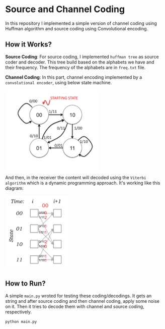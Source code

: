 # Source and Channel Coding

In this repository I implemented a simple version of channel coding using Huffman algorithm and source coding using Convolutional encoding.

## How it Works?

**Source Coding**: For source coding, I implemented `huffman tree` as source coder and decoder. This tree build based on the alphabets we have and their frequency. The frequency of the alphabets are in `freq.txt` file.

**Channel Coding**: In this part, channel encoding implemented by a `convolutional encoder`, using below state machine. 

<img src="./Images/1.png" width="300">


And then, in the receiver the content will decoded using the `Viterbi algorithm` which is a dynamic programming approach. It's working like this diagram:

<img src="./Images/2.png" width="200">


## How to Run?
A simple `main.py` wroted for testing these coding/decodings. It gets an string and after source coding and then channel coding, apply some noise on it. Then it tries to decode them with channel and source coding, respectively.

```
python main.py 
```
